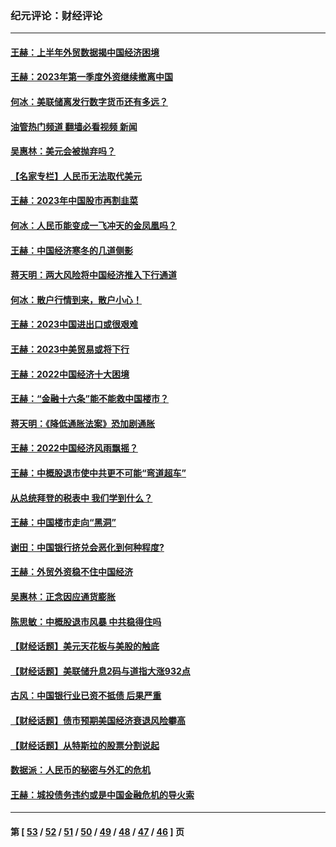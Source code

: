 ### 纪元评论：财经评论
---
#### [王赫：上半年外贸数据揭中国经济困境](../../pages/nsc1026/n14034198.md?08010330) 
#### [王赫：2023年第一季度外资继续撤离中国](../../pages/nsc1026/n13988870.md?08010330) 
#### [何冰：美联储离发行数字货币还有多远？](../../pages/nsc1026/n13986109.md?08010330) 
#### [油管热门频道 翻墙必看视频 新闻](ok?08010330)
#### [吴惠林：美元会被抛弃吗？](../../pages/nsc1026/n13984087.md?08010330) 
#### [【名家专栏】人民币无法取代美元](../../pages/nsc1026/n13974270.md?08010330) 
#### [王赫：2023年中国股市再割韭菜](../../pages/nsc1026/n13965334.md?08010330) 
#### [何冰：人民币能变成一飞冲天的金凤凰吗？](../../pages/nsc1026/n13964999.md?08010330) 
#### [王赫：中国经济寒冬的几道侧影](../../pages/nsc1026/n13932953.md?08010330) 
#### [蒋天明：两大风险将中国经济推入下行通道](../../pages/nsc1026/n13929820.md?08010330) 
#### [何冰：散户行情到来，散户小心！](../../pages/nsc1026/n13928308.md?08010330) 
#### [王赫：2023中国进出口或很艰难](../../pages/nsc1026/n13911515.md?08010330) 
#### [王赫：2023中美贸易或将下行](../../pages/nsc1026/n13899005.md?08010330) 
#### [王赫：2022中国经济十大困境](../../pages/nsc1026/n13883766.md?08010330) 
#### [王赫：“金融十六条”能不能救中国楼市？](../../pages/nsc1026/n13868431.md?08010330) 
#### [蒋天明：《降低通胀法案》恐加剧通胀](../../pages/nsc1026/n13806996.md?08010330) 
#### [王赫：2022中国经济风雨飘摇？](../../pages/nsc1026/n13803207.md?08010330) 
#### [王赫：中概股退市使中共更不可能“弯道超车”](../../pages/nsc1026/n13802858.md?08010330) 
#### [从总统拜登的税表中 我们学到什么？](../../pages/nsc1026/n13773081.md?08010330) 
#### [王赫：中国楼市走向“黑洞”](../../pages/nsc1026/n13770647.md?08010330) 
#### [谢田：中国银行挤兑会恶化到何种程度?](../../pages/nsc1026/n13766965.md?08010330) 
#### [王赫：外贸外资稳不住中国经济](../../pages/nsc1026/n13753933.md?08010330) 
#### [吴惠林：正念因应通货膨胀](../../pages/nsc1026/n13750350.md?08010330) 
#### [陈思敏：中概股退市风暴 中共稳得住吗](../../pages/nsc1026/n13738978.md?08010330) 
#### [【财经话题】美元天花板与美股的触底](../../pages/nsc1026/n13736495.md?08010330) 
#### [【财经话题】美联储升息2码与道指大涨932点](../../pages/nsc1026/n13727377.md?08010330) 
#### [古风：中国银行业已资不抵债 后果严重](../../pages/nsc1026/n13726111.md?08010330) 
#### [【财经话题】债市预期美国经济衰退风险攀高](../../pages/nsc1026/n13698043.md?08010330) 
#### [【财经话题】从特斯拉的股票分割说起](../../pages/nsc1026/n13679733.md?08010330) 
#### [数据派：人民币的秘密与外汇的危机](../../pages/nsc1026/n13667092.md?08010330) 
#### [王赫：城投债务违约或是中国金融危机的导火索](../../pages/nsc1026/n13665322.md?08010330) 

---
#### 第 [ [53](./53.md?08010330) / [52](./52.md?08010330) / [51](./51.md?08010330) / [50](./50.md?08010330) / [49](./49.md?08010330) / [48](./48.md?08010330) / [47](./47.md?08010330) / [46](./46.md?08010330) ] 页

